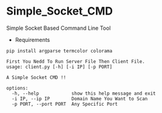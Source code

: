 # Simple_Socket_CMD
Simple Socket Based Command Line Tool

- Requirements
```
pip install argparse termcolor colorama
```

```
First You Nedd To Run Server File Then Client File.
usage: client.py [-h] [-i IP] [-p PORT]

A Simple Socket CMD !!

options:
  -h, --help            show this help message and exit
  -i IP, --ip IP        Domain Name You Want to Scan
  -p PORT, --port PORT  Any Specific Port
```
